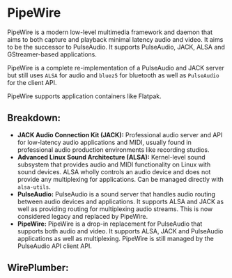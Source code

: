 # PipeWire

PipeWire is a modern low-level multimedia framework and daemon that aims to both capture and playback minimal latency audio and video. It aims to be the successor to PulseAudio. It supports PulseAudio, JACK, ALSA and GStreamer-based applications.

PipeWire is a complete re-implementation of a PulseAudio and JACK server but still uses `ALSA` for audio and `bluez5` for bluetooth as well as `PulseAudio` for the client API.

PipeWire supports application containers like Flatpak.

## Breakdown:

- **JACK Audio Connection Kit (JACK):** Professional audio server and API for low-latency audio applications and MIDI, usually found in professional audio production environments like recording studios.
- **Advanced Linux Sound Architecture (ALSA):** Kernel-level sound subsystem that provides audio and MIDI functionality on Linux with sound devices. ALSA wholly controls an audio device and does not provide any multiplexing for applications.  Can be managed directly with `alsa-utils`. 
- **PulseAudio:** PulseAudio is a sound server that handles audio routing between audio devices and applications. It supports ALSA and JACK as well as providing routing for multiplexing audio streams. This is now considered legacy and replaced by PipeWire.
- **PipeWire:** PipeWire is a drop-in replacement for PulseAudio that supports both audio and video. It supports ALSA, JACK and PulseAudio applications as well as multiplexing. PipeWire is still managed by the PulseAudio API client API.

## WirePlumber:

